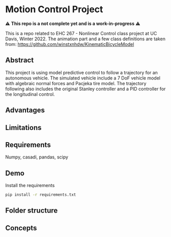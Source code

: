# Motion Control Project
:warning: **This repo is a not complete yet and is a work-in-progress** :warning:


This is a repo related to EHC 267 - Nonlinear Control class project at UC Davis, Winter 2022.
The animation part and a few class definitions are taken from: https://github.com/winstxnhdw/KinematicBicycleModel


## Abstract
This project is using model predictive control to follow a trajectory for an autonomous vehicle. The simulated vehicle
include a 7 DoF vehicle model with algebraic normal forces and Pacjeka tire model.
The trajectory following also includes the original Stanley controller and a PID controller for the longitudinal control.
## Advantages

## Limitations

## Requirements
Numpy, casadi, pandas, scipy 
## Demo

Install the requirements

```bash
pip install -r requirements.txt
```

## Folder structure

## Concepts
